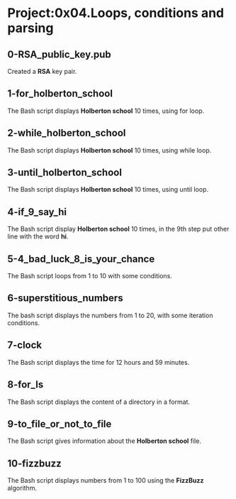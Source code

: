 # Project:0x04.Loops, conditions and parsing

## 0-RSA_public_key.pub

Created a **RSA** key pair.

## 1-for_holberton_school

The Bash script displays **Holberton school** 10 times, using for loop.

## 2-while_holberton_school

The Bash script displays **Holberton school** 10 times, using while loop.

## 3-until_holberton_school

The Bash script displays **Holberton school** 10 times, using until loop.

## 4-if_9_say_hi

The Bash script display **Holberton school** 10 times, in the 9th step put other line with the word **hi**.

## 5-4_bad_luck_8_is_your_chance

The Bash script loops from 1 to 10 with some conditions.

## 6-superstitious_numbers

The bash script displays the numbers from 1 to 20, with some iteration conditions.

## 7-clock

The Bash script displays the time for 12 hours and 59 minutes.

## 8-for_ls

The Bash script displays the content of a directory in a format.

## 9-to_file_or_not_to_file

The Bash script gives information about the **Holberton school** file.

## 10-fizzbuzz

The Bash script displays numbers from 1 to 100 using the **FizzBuzz** algorithm.